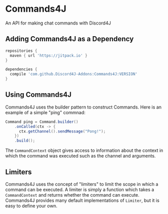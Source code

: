 # Commands4J
An API for making chat commands with Discord4J

## Adding Commands4J as a Dependency
```groovy
repositories {
  maven { url 'https://jitpack.io' }
}

dependencies {
  compile 'com.github.Discord4J-Addons:Commands4J:VERSION'
}
```

## Using Commands4J
Commands4J uses the builder pattern to construct Commands. Here is an example of a simple "ping" commnad:
```java
Command ping = Command.builder()
    .onCalled(ctx -> {
      ctx.getChannel().sendMessage("Pong!");
    })
    .build();
```
The `CommandContext` object gives access to information about the context in which the command was executed such as the channel and arguments.

## Limiters
Commands4J uses the concept of "limiters" to limit the scope in which a command can be executed. A limiter is simply a function which takes a `CommandContext` and returns whether the command can execute. Commands4J provides many default implementations of `Limiter`, but it is easy to define your own.
